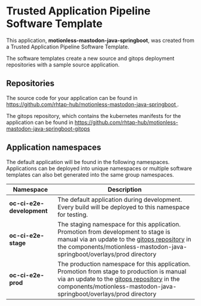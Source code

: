 # Trusted Application Pipeline Software Template

This application, **motionless-mastodon-java-springboot**, was created from a Trusted Application Pipeline Software Template.

The software templates create a new source and gitops deployment repositories with a sample source application. 

## Repositories

The source code for your application can be found in [https://github.com/rhtap-hub/motionless-mastodon-java-springboot ](https://github.com/rhtap-hub/motionless-mastodon-java-springboot ).
 
The gitops repository, which contains the kubernetes manifests for the application can be found in 
[https://github.com/rhtap-hub/motionless-mastodon-java-springboot-gitops ](https://github.com/rhtap-hub/motionless-mastodon-java-springboot-gitops ) 

## Application namespaces 

The default application will be found in the following namespaces. Applications can be deployed into unique namespaces or multiple software templates can also bet generated into the same group namespaces.  

|  Namespace   |  Description   |  
| -------- | -------- |   
| **oc-ci-e2e-development** | The default application during development. Every build will be deployed to this namespace for testing. | 
| **oc-ci-e2e-stage** | The staging namespace for this application. Promotion from development to stage is manual via an update to the [gitops repository](https://github.com/rhtap-hub/motionless-mastodon-java-springboot-gitops ) in the components/motionless-mastodon-java-springboot/overlays/prod directory |  
| **oc-ci-e2e-prod** | The production namespace for this application. Promotion from stage to production is manual via an update to the [gitops repository](https://github.com/rhtap-hub/motionless-mastodon-java-springboot-gitops ) in the components/motionless-mastodon-java-springboot/overlays/prod directory | 